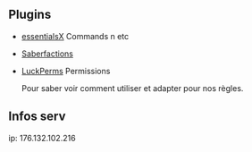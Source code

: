 ## Plugins

 - [essentialsX](https://www.spigotmc.org/resources/essentialsx.9089/) Commands n etc
 - [Saberfactions](https://www.spigotmc.org/resources/saberfactions-1-8-1-20-x-discord-gg-saber-the-complete-factions-solution.69771/)
 - [LuckPerms](https://luckperms.net/) Permissions

   Pour saber voir comment utiliser et adapter pour nos règles. 

## Infos serv 

ip: 176.132.102.216
